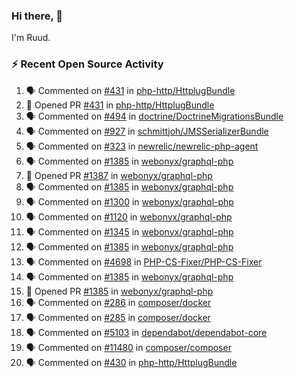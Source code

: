 ### Hi there, 👋

I'm Ruud.
 
### :zap: Recent Open Source Activity

<!--START_SECTION:activity-->
1. 🗣 Commented on [#431](https://github.com/php-http/HttplugBundle/issues/431) in [php-http/HttplugBundle](https://github.com/php-http/HttplugBundle)
2. 💪 Opened PR [#431](https://github.com/php-http/HttplugBundle/pull/431) in [php-http/HttplugBundle](https://github.com/php-http/HttplugBundle)
3. 🗣 Commented on [#494](https://github.com/doctrine/DoctrineMigrationsBundle/issues/494) in [doctrine/DoctrineMigrationsBundle](https://github.com/doctrine/DoctrineMigrationsBundle)
4. 🗣 Commented on [#927](https://github.com/schmittjoh/JMSSerializerBundle/issues/927) in [schmittjoh/JMSSerializerBundle](https://github.com/schmittjoh/JMSSerializerBundle)
5. 🗣 Commented on [#323](https://github.com/newrelic/newrelic-php-agent/issues/323) in [newrelic/newrelic-php-agent](https://github.com/newrelic/newrelic-php-agent)
6. 🗣 Commented on [#1385](https://github.com/webonyx/graphql-php/issues/1385) in [webonyx/graphql-php](https://github.com/webonyx/graphql-php)
7. 💪 Opened PR [#1387](https://github.com/webonyx/graphql-php/pull/1387) in [webonyx/graphql-php](https://github.com/webonyx/graphql-php)
8. 🗣 Commented on [#1385](https://github.com/webonyx/graphql-php/issues/1385) in [webonyx/graphql-php](https://github.com/webonyx/graphql-php)
9. 🗣 Commented on [#1300](https://github.com/webonyx/graphql-php/issues/1300) in [webonyx/graphql-php](https://github.com/webonyx/graphql-php)
10. 🗣 Commented on [#1120](https://github.com/webonyx/graphql-php/issues/1120) in [webonyx/graphql-php](https://github.com/webonyx/graphql-php)
11. 🗣 Commented on [#1345](https://github.com/webonyx/graphql-php/issues/1345) in [webonyx/graphql-php](https://github.com/webonyx/graphql-php)
12. 🗣 Commented on [#1385](https://github.com/webonyx/graphql-php/issues/1385) in [webonyx/graphql-php](https://github.com/webonyx/graphql-php)
13. 🗣 Commented on [#4698](https://github.com/PHP-CS-Fixer/PHP-CS-Fixer/issues/4698) in [PHP-CS-Fixer/PHP-CS-Fixer](https://github.com/PHP-CS-Fixer/PHP-CS-Fixer)
14. 🗣 Commented on [#1385](https://github.com/webonyx/graphql-php/issues/1385) in [webonyx/graphql-php](https://github.com/webonyx/graphql-php)
15. 💪 Opened PR [#1385](https://github.com/webonyx/graphql-php/pull/1385) in [webonyx/graphql-php](https://github.com/webonyx/graphql-php)
16. 🗣 Commented on [#286](https://github.com/composer/docker/issues/286) in [composer/docker](https://github.com/composer/docker)
17. 🗣 Commented on [#285](https://github.com/composer/docker/issues/285) in [composer/docker](https://github.com/composer/docker)
18. 🗣 Commented on [#5103](https://github.com/dependabot/dependabot-core/issues/5103) in [dependabot/dependabot-core](https://github.com/dependabot/dependabot-core)
19. 🗣 Commented on [#11480](https://github.com/composer/composer/issues/11480) in [composer/composer](https://github.com/composer/composer)
20. 🗣 Commented on [#430](https://github.com/php-http/HttplugBundle/issues/430) in [php-http/HttplugBundle](https://github.com/php-http/HttplugBundle)
<!--END_SECTION:activity-->
